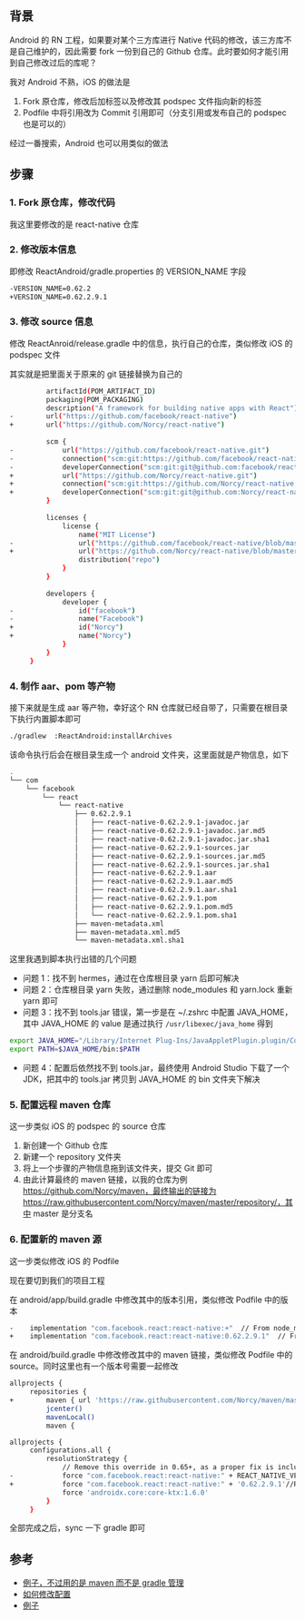## 背景
Android 的 RN 工程，如果要对某个三方库进行 Native 代码的修改，该三方库不是自己维护的，因此需要 fork 一份到自己的 Github 仓库。此时要如何才能引用到自己修改过后的库呢？

我对 Android 不熟，iOS 的做法是

1. Fork 原仓库，修改后加标签以及修改其 podspec 文件指向新的标签
2. Podfile 中将引用改为 Commit 引用即可（分支引用或发布自己的 podspec 也是可以的）

经过一番搜索，Android 也可以用类似的做法

## 步骤
### 1. Fork 原仓库，修改代码
我这里要修改的是 react-native 仓库

### 2. 修改版本信息
即修改 ReactAndroid/gradle.properties 的 VERSION_NAME 字段

```sh
-VERSION_NAME=0.62.2
+VERSION_NAME=0.62.2.9.1
```

### 3. 修改 source 信息
修改 ReactAnroid/release.gradle 中的信息，执行自己的仓库，类似修改 iOS 的 podspec 文件

其实就是把里面关于原来的 git 链接替换为自己的

```sh
         artifactId(POM_ARTIFACT_ID)
         packaging(POM_PACKAGING)
         description("A framework for building native apps with React")
-        url("https://github.com/facebook/react-native")
+        url("https://github.com/Norcy/react-native")
 
         scm {
-            url("https://github.com/facebook/react-native.git")
-            connection("scm:git:https://github.com/facebook/react-native.git")
-            developerConnection("scm:git:git@github.com:facebook/react-native.git")
+            url("https://github.com/Norcy/react-native.git")
+            connection("scm:git:https://github.com/Norcy/react-native.git")
+            developerConnection("scm:git:git@github.com:Norcy/react-native.git")
         }
 
         licenses {
             license {
                 name("MIT License")
-                url("https://github.com/facebook/react-native/blob/master/LICENSE")
+                url("https://github.com/Norcy/react-native/blob/master/LICENSE")
                 distribution("repo")
             }
         }
 
         developers {
             developer {
-                id("facebook")
-                name("Facebook")
+                id("Norcy")
+                name("Norcy")
             }
         }
     }
```

### 4. 制作 aar、pom 等产物
接下来就是生成 aar 等产物，幸好这个 RN 仓库就已经自带了，只需要在根目录下执行内置脚本即可

```sh
./gradlew  :ReactAndroid:installArchives
```

该命令执行后会在根目录生成一个 android 文件夹，这里面就是产物信息，如下

```sh
.
└── com
    └── facebook
        └── react
            └── react-native
                ├── 0.62.2.9.1
                │   ├── react-native-0.62.2.9.1-javadoc.jar
                │   ├── react-native-0.62.2.9.1-javadoc.jar.md5
                │   ├── react-native-0.62.2.9.1-javadoc.jar.sha1
                │   ├── react-native-0.62.2.9.1-sources.jar
                │   ├── react-native-0.62.2.9.1-sources.jar.md5
                │   ├── react-native-0.62.2.9.1-sources.jar.sha1
                │   ├── react-native-0.62.2.9.1.aar
                │   ├── react-native-0.62.2.9.1.aar.md5
                │   ├── react-native-0.62.2.9.1.aar.sha1
                │   ├── react-native-0.62.2.9.1.pom
                │   ├── react-native-0.62.2.9.1.pom.md5
                │   └── react-native-0.62.2.9.1.pom.sha1
                ├── maven-metadata.xml
                ├── maven-metadata.xml.md5
                └── maven-metadata.xml.sha1
```

这里我遇到脚本执行出错的几个问题

+ 问题 1：找不到 hermes，通过在仓库根目录 yarn 后即可解决
+ 问题 2：仓库根目录 yarn 失败，通过删除 node_modules 和 yarn.lock 重新 yarn 即可
+ 问题 3：找不到 tools.jar 错误，第一步是在 ~/.zshrc 中配置 JAVA_HOME，其中 JAVA_HOME 的 value 是通过执行 `/usr/libexec/java_home` 得到

```sh
export JAVA_HOME="/Library/Internet Plug-Ins/JavaAppletPlugin.plugin/Contents/Home"
export PATH=$JAVA_HOME/bin:$PATH
```

+ 问题 4：配置后依然找不到 tools.jar，最终使用 Android Studio 下载了一个 JDK，把其中的 tools.jar 拷贝到 JAVA_HOME 的 bin 文件夹下解决

### 5. 配置远程 maven 仓库
这一步类似 iOS 的 podspec 的 source 仓库

1. 新创建一个 Github 仓库
2. 新建一个 repository 文件夹
3. 将上一个步骤的产物信息拖到该文件夹，提交 Git 即可
4. 由此计算最终的 maven 链接，以我的仓库为例 https://github.com/Norcy/maven，最终输出的链接为 https://raw.githubusercontent.com/Norcy/maven/master/repository/，其中 master 是分支名

### 6. 配置新的 maven 源
这一步类似修改 iOS 的 Podfile

现在要切到我们的项目工程

在 android/app/build.gradle 中修改其中的版本引用，类似修改 Podfile 中的版本

```sh
-    implementation "com.facebook.react:react-native:+"  // From node_modules
+    implementation "com.facebook.react:react-native:0.62.2.9.1"  // From node_modules
```

在 android/build.gradle 中修改修改其中的 maven 链接，类似修改 Podfile 中的 source。同时这里也有一个版本号需要一起修改

```sh
allprojects {
     repositories {
+        maven { url 'https://raw.githubusercontent.com/Norcy/maven/master/repository/' }
         jcenter()
         mavenLocal()
         maven {

allprojects {
     configurations.all {
         resolutionStrategy {
             // Remove this override in 0.65+, as a proper fix is included in react-native itself.
-            force "com.facebook.react:react-native:" + REACT_NATIVE_VERSION
+            force "com.facebook.react:react-native:" + '0.62.2.9.1'//REACT_NATIVE_VERSION
             force 'androidx.core:core-ktx:1.6.0'
         }
     }
```

全部完成之后，sync 一下 gradle 即可



## 参考
+ [例子，不过用的是 maven 而不是 gradle 管理](https://github.com/liuyueyi/maven-repository/tree/master)
+ [如何修改配置](https://juejin.cn/post/6844903608652136461)
+ [例子](https://blog.csdn.net/kingwjh/article/details/108196811)
